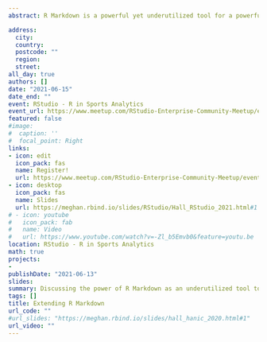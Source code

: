 ```yaml
---
abstract: R Markdown is a powerful yet underutilized tool for a powerful yet underutilized component of data science---communicating your work. R Markdown works seamlessly with other analytic work in R and knowing the basics allows you to extend that knowledge into producing PDFs, slides, websites, and more. The slides are available at the link above and also [**here**](https://meghan.rbind.io/slides/RStudio/Hall_RStudio_2021.html#1).

address:
  city: 
  country: 
  postcode: ""
  region: 
  street: 
all_day: true
authors: []
date: "2021-06-15"
date_end: ""
event: RStudio - R in Sports Analytics
event_url: https://www.meetup.com/RStudio-Enterprise-Community-Meetup/events/275970007/
featured: false
#image:
#  caption: ''
#  focal_point: Right
links:
- icon: edit
  icon_pack: fas
  name: Register!
  url: https://www.meetup.com/RStudio-Enterprise-Community-Meetup/events/275970007/
- icon: desktop
  icon_pack: fas
  name: Slides
  url: https://meghan.rbind.io/slides/RStudio/Hall_RStudio_2021.html#1
# - icon: youtube
#   icon_pack: fab
#   name: Video
#   url: https://www.youtube.com/watch?v=-Zl_b5Emvb0&feature=youtu.be
location: RStudio - R in Sports Analytics
math: true
projects:
- 
publishDate: "2021-06-13"
slides: 
summary: Discussing the power of R Markdown as an underutilized tool to communicate your analyses through PDFs, slides, and websites.
tags: []
title: Extending R Markdown
url_code: ""
#url_slides: "https://meghan.rbind.io/slides/hall_hanic_2020.html#1"
url_video: ""
---
```



